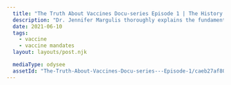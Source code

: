 ```yaml
---
  title: "The Truth About Vaccines Docu-series Episode 1 | The History of Vaccines, Smallpox, Vaccine Safety & the Current CDC Schedule"
  description: "Dr. Jennifer Margulis thoroughly explains the fundamental concept of “informed consent” and shares some “insider secrets” of the CDC. Robert F. Kennedy Jr at shares the real reasons why vaccine manufacturers have no liability and describes the “precautionary principle”. Hear from an attorney who litigates vaccine cases in the “Vaccine Court”. Get a “behind the scenes” look at a “vaccine legislation” meeting with a Congressman in the Rayburn House Building in Washington D.C. Hear the personal story of Davida and Nico LaHood (District Attorney for Bexar County, TX) as they describe the differences in their four children Mike Adams (“the Health Ranger”) articulates the “risk benefit” analysis that is required for vaccines and elaborates on the similarities and differences between “vaccinations” and “immunizations.” Dr. Suzanne Humphries, M.D. describes the smallpox epidemics in Victorian England and assesses the impact of the smallpox vaccine on these outbreaks. Pathologist and HPV expert, Dr. Sin Hang Lee M.D., discuss editorial censorship of his articles about HPV DNA being found in the HPV vaccines. Dr. Jack Wolfson, D.O. describes his appearance on NBC Television discussing the measles outbreak at Disneyland a couple of years ago. Dr. Joseph Mercola, D.O. describes how he regrets failing to do his homework prior to vaccinating his patients."
  date: 2021-06-10
  tags:
    - vaccine
    - vaccine mandates
  layout: layouts/post.njk

  mediaType: odysee
  assetId: "The-Truth-About-Vaccines-Docu-series---Episode-1/caeb27af802563e53af874b81269342ff83198ad"
---
```

